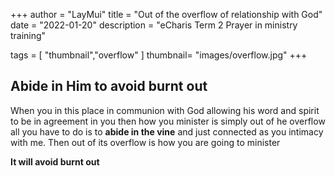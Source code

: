 +++
author = "LayMui"
title = "Out of the overflow of relationship with God"
date = "2022-01-20"
description = "eCharis Term 2 Prayer in ministry training"

tags = [
    "thumbnail","overflow"
]
thumbnail= "images/overflow.jpg"
+++

## Abide in Him to avoid burnt out

When you in this place in communion with God 
allowing his word and spirit to be in agreement in you
then how you minister is simply out of he overflow
all you have to do is to **abide in the vine**
and just connected as you intimacy with me. 
Then out of its overflow is how you are going to minister

**It will avoid burnt out**